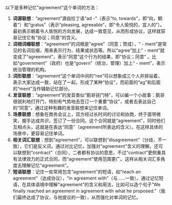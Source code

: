 以下是多种记忆“agreement”这个单词的方法：
1. **词源联想**：“agreement”源自拉丁语“ad -”（表示“to, towards”，即“向，朝着”）和“gratus”（表示“pleasing, agreeable”，即“令人愉悦的，宜人的”）。最初表示朝着令人愉悦的方向发展，达成一致意见，从而形成协议，这样就容易记住它有“协议；同意”的含义。
2. **词根词缀联想**：“agreement”的词根是“agree”（同意；赞成），“ - ment”是常见的名词后缀，用来表示行为、结果或状态等。所以“agree”加上“ - ment”就变成了“agreement”，表示“同意”这个行为的结果，即“协议；同意” 。比如“government”（政府）也是“govern”（统治，管理）加上“ - ment”，表示统治管理的机构。
3. **词形联想**：“agreement”这个单词中间的“ree”可以想象成三个人并排站着，表示大家达成一致，站在了一起，形成了某种“协议”，而前面的“ag”和后面的“ment”当作辅助记忆部分。
4. **发音联想**：“agreement”的发音类似“鹅哥锐门特”，可以编一个小故事：鹅哥很锐利地打开门，特别有气势地去签订一个重要“协议”，或者去表达自己的“同意”，通过这种有趣的发音联想来记住单词。
5. **场景联想**：想象在商务会议上，双方经过长时间的讨论和协商，终于面带微笑，握手达成共识，签订了一份合同。这个合同就是“agreement”，同时他们互相点头，这就是在表达“同意”（agreement所表达的含义）。在这样具体的场景中，更容易记住单词。
6. **相关词汇联想**：想到“agreement”，可以联想到“disagreement”（分歧，不一致），它们是反义词，通过对比记忆，加强对“agreement”含义的理解。还可以联想到“contract”（合同），二者都有协议的意思，不过“contract”更侧重具有法律效力的正式合同，而“agreement”使用范围更广。这样从相关词汇多角度去理解记忆“agreement”。
7. **短语联想**：记住一些常用包含“agreement”的短语，如“reach an agreement”（达成协议），“in agreement with”（与……一致）。通过记忆短语，在具体语境中理解“agreement”的含义和用法，比如可以造个句子“We finally reached an agreement in agreement with what he proposed.”（我们最终达成了协议，与他提议的一致），从而强化对单词的记忆。 